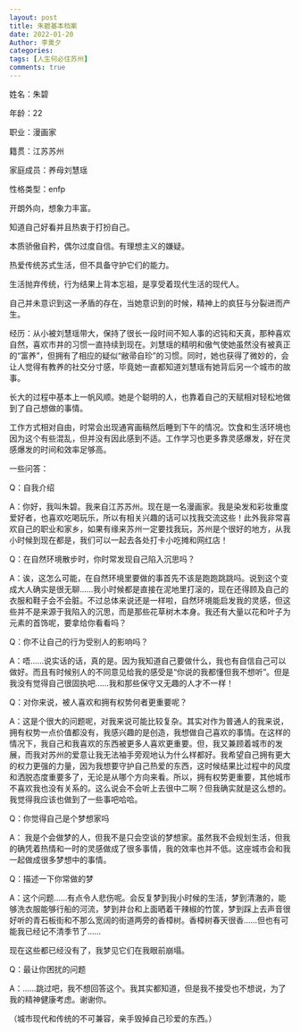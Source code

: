 ```yaml
---
layout: post
title: 朱碧基本档案
date: 2022-01-20
Author: 李熏夕
categories: 
tags: [人生何必住苏州]
comments: true
--- 
```



姓名：朱碧

年龄：22

职业：漫画家

籍贯：江苏苏州

家庭成员：养母刘慧瑶

性格类型：enfp

开朗外向，想象力丰富。

知道自己好看并且热衷于打扮自己。

本质骄傲自矜，偶尔过度自信。有理想主义的嫌疑。

热爱传统苏式生活，但不具备守护它们的能力。

生活抛弃传统，行为结果上背本忘祖，是享受着现代生活的现代人。

自己并未意识到这一矛盾的存在，当她意识到的时候，精神上的疯狂与分裂进而产生。



经历：从小被刘慧瑶带大，保持了很长一段时间不知人事的迟钝和天真，那种喜欢自然，喜欢市井的习惯一直持续到现在。刘慧瑶的精明和傲气使她虽然没有被真正的“富养”，但拥有了相应的疑似“敝帚自珍”的习惯。同时，她也获得了微妙的，会让人觉得有教养的社交分寸感，毕竟她一直都知道刘慧瑶有她背后另一个城市的故事。

长大的过程中基本上一帆风顺。她是个聪明的人，也靠着自己的天赋相对轻松地做到了自己想做的事情。

工作方式相对自由，时常会出现通宵画稿然后睡到下午的情况。饮食和生活环境也因为这个有些混乱，但并没有因此感到不适。工作学习也更多靠灵感爆发，好在灵感爆发的时间和效率足够高。



一些问答：

Q：自我介绍

A：你好，我叫朱碧。我来自江苏苏州。现在是一名漫画家。我是染发和彩妆重度爱好者，也喜欢吃喝玩乐，所以有相关兴趣的话可以找我交流这些！此外我非常喜欢自己的职业和家乡，如果有缘来苏州一定要找我玩，苏州是个很好的地方，从我小时候到现在都是，我们可以一起去各处打卡小吃摊和网红店！



Q：在自然环境散步时，你时常发现自己陷入沉思吗？

A：诶，这怎么可能，在自然环境里要做的事首先不该是跑跑跳跳吗。说到这个变成大人确实是很无聊……我小时候都是直接在泥地里打滚的，现在还得顾及自己的衣服和鞋子会不会脏。不过总体来说还是一样啦，自然环境能启发我的灵感，但这些并不是来源于我陷入的沉思，而是那些花草树木本身。我还有大量以花和叶子为元素的首饰呢，要拿给你看看吗？



Q：你不让自己的行为受别人的影响吗？

A：唔……说实话的话，真的是。因为我知道自己要做什么，我也有自信自己可以做好。而且有时候别人的不同意见给我的感受是“你说的我都懂但我不想听”。但是我没有觉得自己很固执吧……我和那些保守又无趣的人才不一样！



Q：对你来说，被人喜欢和拥有权势何者更重要呢？

A：这是个很大的问题呢，对我来说可能比较复杂。其实对作为普通人的我来说，拥有权势一点价值都没有，我感兴趣的是创造，我想做自己喜欢的事情。在这样的情况下，我自己和我喜欢的东西被更多人喜欢更重要。但，我又兼顾着城市的发展，而我对苏州的爱意让我无法袖手旁观地认为什么样都好。我希望自己拥有更大的权力更强的力量，因为我想要守护自己热爱的东西，这时候结果比过程中的风度和洒脱态度重要多了，无论是从哪个方向来看。所以，拥有权势更重要，其他城市不喜欢我也没有关系的。这么说会不会听上去很中二啊？但我确实就是这么想的。我觉得我应该也做到了一些事吧哈哈。



Q：你觉得自己是个梦想家吗

A： 我是个会做梦的人，但我不是只会空谈的梦想家。虽然我不会规划生活，但我的确凭着热情和一时的灵感做成了很多事情，我的效率也并不低。这座城市会和我一起做成很多梦想中的事情。



Q：描述一下你常做的梦

A：这个问题……有点令人悲伤呢。会反复梦到我小时候的生活，梦到清澈的，能够洗衣服能够行船的河流，梦到井台和上面晒着干辣椒的竹筐，梦到踩上去声音很好听的青石板街和不那么宽阔的街道两旁的香樟树。香樟树春天很香……但也有可能我已经记不清季节了……

现在这些都已经没有了，我梦见它们在我眼前崩塌。



Q：最让你困扰的问题

A：……跳过吧，我不想回答这个。我其实都知道，但是我不接受也不想说，为了我的精神健康考虑。谢谢你。

（城市现代和传统的不可兼容，亲手毁掉自己珍爱的东西。）




